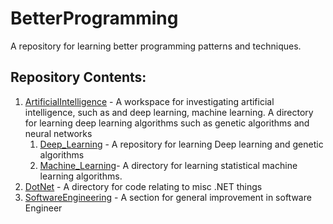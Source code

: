 # BetterProgramming
A repository for learning better programming patterns and techniques.

## Repository Contents:
1. [ArtificialIntelligence](ArtificialIntelligence) - A workspace for investigating artificial intelligence, such as and deep learning, machine learning. A directory for learning deep learning algorithms such as genetic algorithms and neural networks
    1. [Deep_Learning](ArtificialIntelligence/Deep_Learning) - A repository for learning Deep learning and genetic algorithms
    2. [Machine_Learning](ArtificialIntelligence/Machine_Learning)- A directory for learning statistical machine learning algorithms.
2. [DotNet](DotNet) - A directory for code relating to misc .NET things
3. [SoftwareEngineering](SoftwareEngineering) - A section for general improvement in software Engineer
